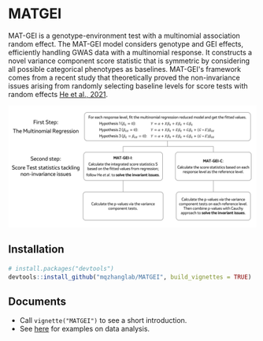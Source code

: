 # MATGEI

MAT-GEI is a genotype-environment test with a multinomial association random effect. The MAT-GEI model considers genotype and GEI effects, efficiently handling GWAS data with a multinomial response. It constructs a novel variance component score statistic that is symmetric by considering all possible categorical phenotypes as baselines. MAT-GEI's framework comes from a recent study that theoretically proved the non-invariance issues arising from randomly selecting baseline levels for score tests with random effects [He et al., 2021](https://pmc.ncbi.nlm.nih.gov/articles/PMC9209005/).

<img src="doc/Figure1.png" alt="Workflow of MATGEI" style="zoom:60%;" />

## Installation
```r
# install.packages("devtools")
devtools::install_github("mqzhanglab/MATGEI", build_vignettes = TRUE)
```

## Documents

- Call `vignette("MATGEI")` to see a short introduction.
- See [here](https://github.com/mqzhanglab/MATGEI) for examples on data analysis. 
